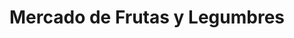 ---
title: "Mercado de Frutas y Legumbres"
url: /don-bosco/mercado-de-frutas-y-legumbres/
shop: frutería
---